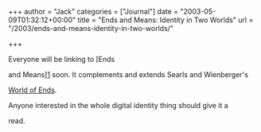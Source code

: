 +++
author = "Jack"
categories = ["Journal"]
date = "2003-05-09T01:32:12+00:00"
title = "Ends and Means: Identity in Two Worlds"
url = "/2003/ends-and-means-identity-in-two-worlds/"

+++

Everyone will be linking to [Ends
  

  
and Means][1] soon. It complements and extends Searls and Wienberger's
  

  
[World of Ends][2].

Anyone interested in the whole digital identity thing should give it a
  

  
read.

 [1]: //www.burtongroup.com/weblogs/jamielewis/stories/2003/03/29/endsAndMeansIdentityInTwoWorlds.html"
 [2]: http://www.worldofends.com/